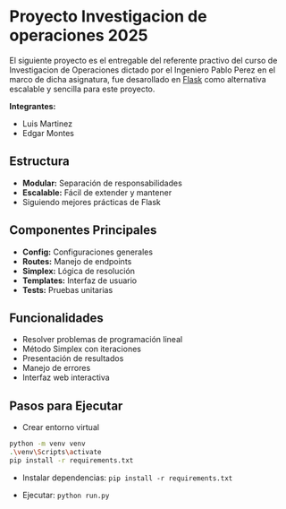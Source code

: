 # Proyecto Investigacion de operaciones 2025

El siguiente proyecto es el entregable del referente practivo del curso de Investigacion de Operaciones dictado por el Ingeniero Pablo Perez en el marco de dicha asignatura, fue desarollado en [Flask](https://flask.palletsprojects.com/en/stable/) como alternativa escalable y sencilla para este proyecto.

**Integrantes:**
- Luis Martinez
- Edgar Montes

## Estructura

- **Modular:** Separación de responsabilidades
- **Escalable:** Fácil de extender y mantener
- Siguiendo mejores prácticas de Flask

## Componentes Principales

- **Config:** Configuraciones generales
- **Routes:** Manejo de endpoints
- **Simplex:** Lógica de resolución
- **Templates:** Interfaz de usuario
- **Tests:** Pruebas unitarias

## Funcionalidades

- Resolver problemas de programación lineal
- Método Simplex con iteraciones
- Presentación de resultados
- Manejo de errores
- Interfaz web interactiva

## Pasos para Ejecutar

- Crear entorno virtual
```bash
python -m venv venv
.\venv\Scripts\activate
pip install -r requirements.txt
```
- Instalar dependencias: ``` pip install -r requirements.txt ```

- Ejecutar: ``` python run.py ```




